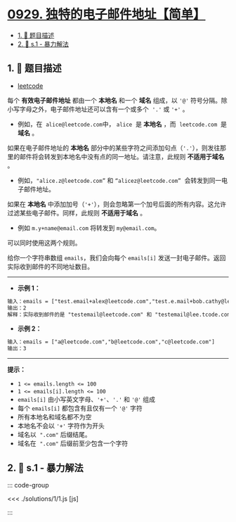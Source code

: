 # [0929. 独特的电子邮件地址【简单】](https://github.com/tnotesjs/TNotes.leetcode/tree/main/notes/0929.%20%E7%8B%AC%E7%89%B9%E7%9A%84%E7%94%B5%E5%AD%90%E9%82%AE%E4%BB%B6%E5%9C%B0%E5%9D%80%E3%80%90%E7%AE%80%E5%8D%95%E3%80%91)

<!-- region:toc -->

- [1. 📝 题目描述](#1--题目描述)
- [2. 🎯 s.1 - 暴力解法](#2--s1---暴力解法)

<!-- endregion:toc -->

## 1. 📝 题目描述

- [leetcode](https://leetcode.cn/problems/unique-email-addresses)

每个 **有效电子邮件地址** 都由一个 **本地名** 和一个 **域名** 组成，以 `'@'` 符号分隔。除小写字母之外，电子邮件地址还可以含有一个或多个  `'.'` 或 `'+'` 。

- 例如，在  `alice@leetcode.com`中， `alice`  是 **本地名** ，而  `leetcode.com`  是 **域名** 。

如果在电子邮件地址的 **本地名** 部分中的某些字符之间添加句点（`'.'`），则发往那里的邮件将会转发到本地名中没有点的同一地址。请注意，此规则 **不适用于域名** 。

- 例如，`"alice.z@leetcode.com”` 和 `“alicez@leetcode.com”`  会转发到同一电子邮件地址。

如果在 **本地名** 中添加加号（`'+'`），则会忽略第一个加号后面的所有内容。这允许过滤某些电子邮件。同样，此规则 **不适用于域名** 。

- 例如 `m.y+name@email.com` 将转发到 `my@email.com`。

可以同时使用这两个规则。

给你一个字符串数组 `emails`，我们会向每个 `emails[i]` 发送一封电子邮件。返回实际收到邮件的不同地址数目。

---

- **示例 1：**

```txt
输入：emails = ["test.email+alex@leetcode.com","test.e.mail+bob.cathy@leetcode.com","testemail+david@lee.tcode.com"]
输出：2
解释：实际收到邮件的是 "testemail@leetcode.com" 和 "testemail@lee.tcode.com"。
```

- **示例 2：**

```txt
输入：emails = ["a@leetcode.com","b@leetcode.com","c@leetcode.com"]
输出：3
```

---

**提示：**

- `1 <= emails.length <= 100`
- `1 <= emails[i].length <= 100`
- `emails[i]` 由小写英文字母、`'+'`、`'.'` 和 `'@'` 组成
- 每个 `emails[i]` 都包含有且仅有一个 `'@'` 字符
- 所有本地名和域名都不为空
- 本地名不会以 `'+'` 字符作为开头
- 域名以  `".com"` 后缀结尾。
- 域名在  `".com"` 后缀前至少包含一个字符

## 2. 🎯 s.1 - 暴力解法

::: code-group

<<< ./solutions/1/1.js [js]

:::
